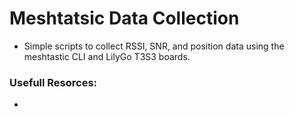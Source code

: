 # Meshtatsic Data Collection
- Simple scripts to collect RSSI, SNR, and position data using the meshtastic CLI and LilyGo T3S3 boards. 


### Usefull Resorces:
- 
